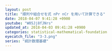 ```yaml
---
layout: post
title: "順列や組合せを式 nPr nCr を用いて計算できる"
date: 2018-04-07 9:41:28 +0900
youtube: "W05Jj8fJNrs"
updated_at: 2018-04-03 09:41:28 +0900
categories: statistical-mathematical-foundation
eyecatch_file: "3-3.png"
series: "統計数理基礎"
---
```


<amp-gist
  data-gistid="dc5abb8c1b731afa6a303a11a10d3efb"
  layout="fixed-height"
  height="225">
</amp-gist>
